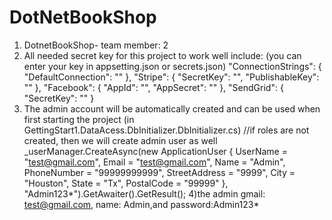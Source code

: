 # DotNetBookShop
1) DotnetBookShop- team member: 2
2) All needed secret key for this project to work well include: 
(you can enter your key in appsetting.json or secrets.json)
"ConnectionStrings": {
    "DefaultConnection": ""
  },
  "Stripe": {
    "SecretKey": "",
    "PublishableKey": ""
  },
  "Facebook": {
    "AppId": "",
    "AppSecret": ""
  },
  "SendGrid": {
    "SecretKey": ""
  }
  3) The admin account will be automatically created and can be used when first starting the project (in GettingStart1.DataAcess.DbInitializer.DbInitializer.cs)
  //if roles are not created, then we will create admin user as well 
                _userManager.CreateAsync(new ApplicationUser
                {
                    UserName = "test@gmail.com",
                    Email = "test@gmail.com",
                    Name = "Admin",
                    PhoneNumber = "99999999999",
                    StreetAddress = "9999",
                    City = "Houston",
                    State = "Tx",
                    PostalCode = "99999"
                }, "Admin123*").GetAwaiter().GetResult();
4)the admin gmail: test@gmail.com, name: Admin,and password:Admin123*
